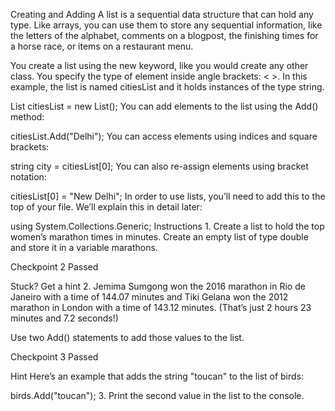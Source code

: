 Creating and Adding
A list is a sequential data structure that can hold any type. Like arrays, you can use them to store any sequential information, like the letters of the alphabet, comments on a blogpost, the finishing times for a horse race, or items on a restaurant menu.

You create a list using the new keyword, like you would create any other class. You specify the type of element inside angle brackets: < >. In this example, the list is named citiesList and it holds instances of the type string.

List<string> citiesList = new List<string>();
You can add elements to the list using the Add() method:

citiesList.Add("Delhi");
You can access elements using indices and square brackets:

string city = citiesList[0];
You can also re-assign elements using bracket notation:

citiesList[0] = "New Delhi";
In order to use lists, you’ll need to add this to the top of your file. We’ll explain this in detail later:

using System.Collections.Generic;
Instructions
1.
Create a list to hold the top women’s marathon times in minutes. Create an empty list of type double and store it in a variable marathons.

Checkpoint 2 Passed

Stuck? Get a hint
2.
Jemima Sumgong won the 2016 marathon in Rio de Janeiro with a time of 144.07 minutes and Tiki Gelana won the 2012 marathon in London with a time of 143.12 minutes. (That’s just 2 hours 23 minutes and 7.2 seconds!)

Use two Add() statements to add those values to the list.

Checkpoint 3 Passed

Hint
Here’s an example that adds the string "toucan" to the list of birds:

birds.Add("toucan");
3.
Print the second value in the list to the console.